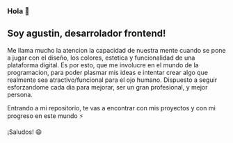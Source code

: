 ### Hola 👋
## Soy agustin, desarrolador frontend!
Me llama mucho la atencion la capacidad de nuestra mente cuando se pone a jugar
con el diseño, los colores, estetica y funcionalidad de una plataforma digital.
Es por esto, que me involucre en el mundo de la programacion, para poder plasmar mis ideas e intentar
crear algo que realmente sea atractivo/funcional para el ojo humano.
Dispuesto a seguir esforzandome cada dia para mejorar, ser un gran profesional, y mejor persona.

Entrando a mi repositorio, te vas a encontrar con mis proyectos y con mi progreso en este mundo ⚡ 

¡Saludos! 😄

<!--
**agussanchz/agussanchz** is a ✨ _special_ ✨ repository because its `README.md` (this file) appears on your GitHub profile.

Here are some ideas to get you started:

- 🔭 I’m currently working on ...
- 🌱 I’m currently learning ...
- 👯 I’m looking to collaborate on ...
- 🤔 I’m looking for help with ...
- 💬 Ask me about ...
- 📫 How to reach me: ...
- 😄 Pronouns: ...
- ⚡ Fun fact: ...
-->
